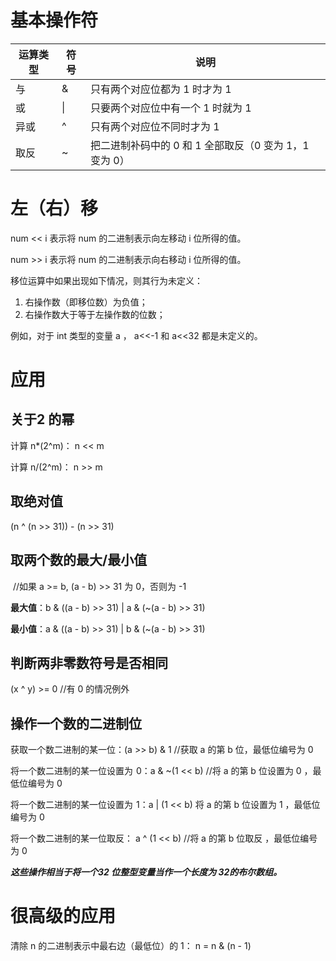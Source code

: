 # 基本操作符

| 运算类型 | 符号 | 说明                                       |
| -------- | ---- | ------------------------------------------ |
| 与       | &    | 只有两个对应位都为 1 时才为 1                |
| 或       | \|   | 只要两个对应位中有一个 1 时就为 1            |
| 异或     | ^    | 只有两个对应位不同时才为 1                 |
| 取反     | ~    | 把二进制补码中的 0 和 1 全部取反（0 变为 1，1 变为 0）|


# 左（右）移
num << i 表示将 num 的二进制表示向左移动 i 位所得的值。

num >> i 表示将 num 的二进制表示向右移动 i 位所得的值。

移位运算中如果出现如下情况，则其行为未定义：

1. 右操作数（即移位数）为负值；
2. 右操作数大于等于左操作数的位数；

例如，对于 int 类型的变量 a ， a<<-1 和 a<<32 都是未定义的。

# 应用

## **关于2 的幂**

计算 n*(2^m)：	n << m

计算 n/(2^m)：	n >> m

## **取绝对值**

(n ^ (n >> 31)) - (n >> 31)

## **取两个数的最大/最小值**

​	//如果 a >= b, (a - b) >> 31 为 0，否则为 -1

**最大值**：b & ((a - b) >> 31) | a & (~(a - b) >> 31)

**最小值**：a & ((a - b) >> 31) | b & (~(a - b) >> 31)

## **判断两非零数符号是否相同**

(x ^ y) >= 0	//有 0 的情况例外
## **操作一个数的二进制位**

获取一个数二进制的某一位：(a >> b) & 1	//获取 a 的第 b 位，最低位编号为 0

将一个数二进制的某一位设置为 ![0](data:image/gif;base64,R0lGODlhAQABAIAAAAAAAP///yH5BAEAAAAALAAAAAABAAEAAAIBRAA7)0：a & ~(1 << b)	//将 a 的第 b 位设置为 0 ，最低位编号为 0

将一个数二进制的某一位设置为 ![1](data:image/gif;base64,R0lGODlhAQABAIAAAAAAAP///yH5BAEAAAAALAAAAAABAAEAAAIBRAA7)1：a | (1 << b)	将 a 的第 b 位设置为 1 ，最低位编号为 0

将一个数二进制的某一位取反：	a ^ (1 << b)	//将 a 的第 b 位取反 ，最低位编号为 0

***这些操作相当于将一个32 位整型变量当作一个长度为 32的布尔数组。***

# 很高级的应用

清除 n 的二进制表示中最右边（最低位）的 1：	n = n & (n - 1)

